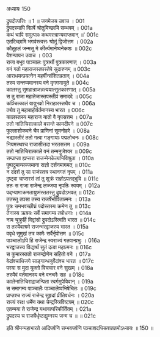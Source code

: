अध्यायः 150

द्रुपदोत्पत्तिः ॥ 1 ॥
जनमेजय उवाच ।	001  
द्रुपदस्यापि विप्रर्षे श्रोतुमिच्छामि सम्भवम् ।	001a  
कथं चापि समुत्पन्नः कथमस्त्राण्यवाप्तवान् ॥\'	001c  
एतदिच्छामि भगवंस्त्वत्तः श्रोतुं द्विजोत्तम ।	002a  
कौतूहलं जन्मसु मे कीर्त्यमानेष्वनेकशः ॥	002c  
वैशम्पायन उवाच ।	003  
राजा बभूव पाञ्चालः पुत्रार्थी पुत्रकारणात् ।	003a  
वनं गतो महाराजस्तपस्तेपे सुदारुणम् ॥	003c  
आराधयन्प्रयत्नेन महर्षीन्संशितव्रतान् ।	004a  
तस्य सन्तप्यमानस्य वने मृगगणायुते ॥	004c  
कालस्तु सुमहान्राजन्नत्ययात्सुतकारणात् ।	005a  
स तु राजा महातेजास्तपस्तीव्रं समाददे ॥	005c  
कञ्चित्कालं वायुभक्षो निराहारस्तथैव च ।	006a  
तथैव तु महाबाहोर्वर्तमानस्य भारत ॥	006c  
कालस्तस्य महाराज यातो वै नृपसत्तम ।	007a  
ततो नातिचिरात्काले वसन्ते कामदीपने ॥	007c  
फुल्लाशोकवने चैव प्राणिनां सुमनोहरे ।	008a  
नद्यास्तीरं ततो गत्वा गङ्गायाः पद्मलोचनः ॥	008c  
नियमस्थश्च राजासीत्तदा भरतसत्तम ।	009a  
ततो नातिचिरात्काले वनं तन्मनुजेश्वर ॥	009c  
सम्प्राप्ता ह्यप्सरा राजन्मेनकेत्यभिविश्रुता ।	010a  
पुष्पद्रुमान्सज्जमाना राज्ञो दर्शनमागमत् ॥	010c  
न ददर्श तु सा राजंस्तत्र स्थानगतं नृपम् ।	011a  
दृष्ट्वा चाप्सरसं तां तु शुक्रं राज्ञोऽपतद्भुवि ॥	011c  
ततः स राजा राजेन्द्र लज्जया नृपतिः स्वयम् ।	012a  
पद्भ्यामाक्रमतायुष्मंस्ततस्तु द्रुपदोऽभवत् ॥	012c  
ततस्तु तपसा तस्य राजर्षेर्भावितात्मनः ।	013a  
पुत्रः समभवच्छीघ्रं पदोस्तस्य क्रमेण तु ॥	013c  
तेनास्य ऋषयः सर्वे समागम्य तपोधनाः ।	014a  
नाम चुक्रुर्हि विद्वांसो द्रुपदोऽस्त्विति भारत ॥	014c  
स तस्यैवाश्रमे राजन्भरद्वाजस्य भारत ।	015a  
ववृधे सुमुखं तत्र कामैः सर्वैर्नृपोत्तम ॥	015c  
पाञ्चालोऽपि हि राजेन्द्र स्वराज्यं गतवान्प्रभुः ।	016a  
भरद्वाजस्य विद्यार्थं सुतं दत्वा महात्मनः ॥	016c  
स कुमारस्ततो राजन्द्रोणेन सहितो वने ।	017a  
वेदांश्चाधिजगे साङ्गान्धनुर्वेदांश्च भारत ॥	017c  
परया स मुदा युक्तो विचचार वने सुखम् ।	018a  
तस्यैवं वर्तमानस्य वने वनचरैः सह ॥	018c  
कालेनातिचिराद्राजन्पिता स्वर्गमुपेयिवान् ।	019a  
स समागम्य पाञ्चालैः पाञ्चालेष्वभिषेचितः ॥	019c  
प्राप्तश्च राज्यं राजेन्द्र सुहृदां प्रीतिवर्धनः ।	020a  
राज्यं ररक्ष धर्मेण यथा चेन्द्रस्त्रिविष्टपम् ॥	020c  
एतन्मया ते राजेन्द्र यथावत्परिकीर्तितम् ।	021a  
द्रुपदस्य च राजर्षेर्धृष्टद्युम्नस्य जन्म च ॥ ॥	021c  

इति श्रीमन्महाभारते आदिपर्वणि सम्भवपर्वणि पञ्चाशदधिकशततमोऽध्यायः ॥ 150 ॥
